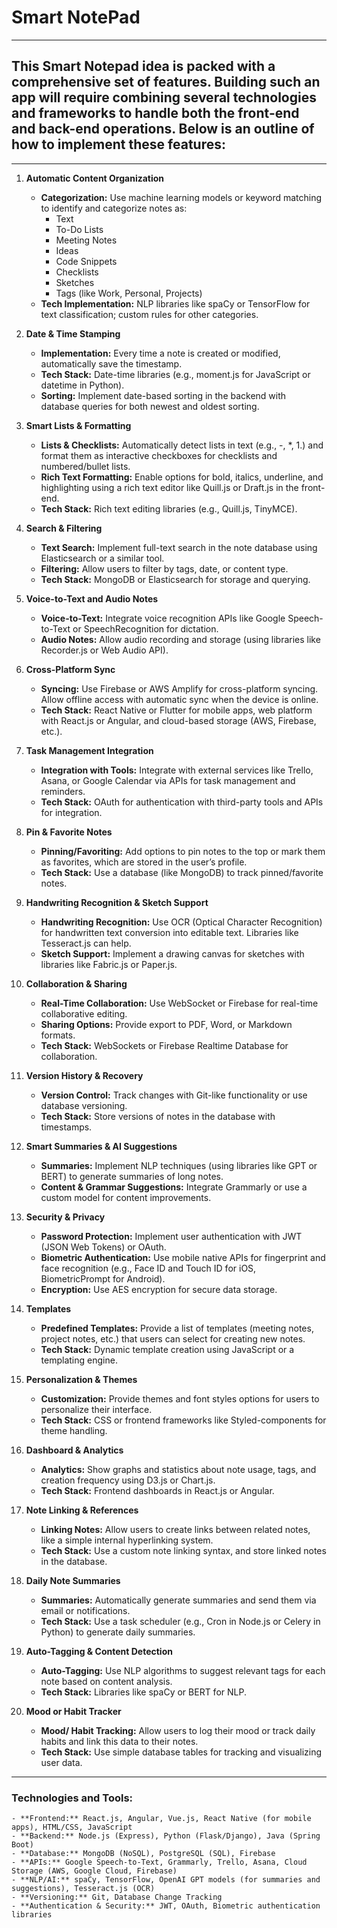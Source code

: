 # Smart NotePad
--------------------------------------------------------------------------------------------------------------------------------------



## This Smart Notepad idea is packed with a comprehensive set of features. Building such an app will require combining several technologies and frameworks to handle both the front-end and back-end operations. Below is an outline of how to implement these features:
---------------------------------------------------------------------------------------------------------------------------------------



1. **Automatic Content Organization**       
    - **Categorization:** Use machine learning models or keyword matching to identify and categorize notes as:
        - Text
        - To-Do Lists
        - Meeting Notes
        - Ideas
        - Code Snippets
        - Checklists
        - Sketches
        - Tags (like Work, Personal, Projects)
    - **Tech Implementation:** NLP libraries like spaCy or TensorFlow for text classification; custom rules for other categories.

2. **Date & Time Stamping**
    - **Implementation:** Every time a note is created or modified, automatically save the timestamp.
    - **Tech Stack:** Date-time libraries (e.g., moment.js for JavaScript or datetime in Python).
    - **Sorting:** Implement date-based sorting in the backend with database queries for both newest and oldest sorting.

3. **Smart Lists & Formatting**
    - **Lists & Checklists:** Automatically detect lists in text (e.g., -, *, 1.) and format them as interactive checkboxes for checklists and numbered/bullet lists.
    - **Rich Text Formatting:** Enable options for bold, italics, underline, and highlighting using a rich text editor like Quill.js or Draft.js in the front-end.
    - **Tech Stack:** Rich text editing libraries (e.g., Quill.js, TinyMCE).

4. **Search & Filtering**
    - **Text Search:** Implement full-text search in the note database using Elasticsearch or a similar tool.
    - **Filtering:** Allow users to filter by tags, date, or content type.
    - **Tech Stack:** MongoDB or Elasticsearch for storage and querying.

5. **Voice-to-Text and Audio Notes**
    - **Voice-to-Text:** Integrate voice recognition APIs like Google Speech-to-Text or SpeechRecognition for dictation.
    - **Audio Notes:** Allow audio recording and storage (using libraries like Recorder.js or Web Audio API).

6. **Cross-Platform Sync**
    - **Syncing:** Use Firebase or AWS Amplify for cross-platform syncing. Allow offline access with automatic sync when the device is online.
    - **Tech Stack:** React Native or Flutter for mobile apps, web platform with React.js or Angular, and cloud-based storage (AWS, Firebase, etc.).

7. **Task Management Integration**
    - **Integration with Tools:** Integrate with external services like Trello, Asana, or Google Calendar via APIs for task management and reminders.
    - **Tech Stack:** OAuth for authentication with third-party tools and APIs for integration.

8. **Pin & Favorite Notes**
    - **Pinning/Favoriting:** Add options to pin notes to the top or mark them as favorites, which are stored in the user’s profile.
    - **Tech Stack:** Use a database (like MongoDB) to track pinned/favorite notes.

9. **Handwriting Recognition & Sketch Support**
    - **Handwriting Recognition:** Use OCR (Optical Character Recognition) for handwritten text conversion into editable text. Libraries like Tesseract.js can help.
    - **Sketch Support:** Implement a drawing canvas for sketches with libraries like Fabric.js or Paper.js.

10. **Collaboration & Sharing**
    - **Real-Time Collaboration:** Use WebSocket or Firebase for real-time collaborative editing.
    - **Sharing Options:** Provide export to PDF, Word, or Markdown formats.
    - **Tech Stack:** WebSockets or Firebase Realtime Database for collaboration.

11. **Version History & Recovery**
    - **Version Control:** Track changes with Git-like functionality or use database versioning.
    - **Tech Stack:** Store versions of notes in the database with timestamps.

12. **Smart Summaries & AI Suggestions**
    - **Summaries:** Implement NLP techniques (using libraries like GPT or BERT) to generate summaries of long notes.
    - **Content & Grammar Suggestions:** Integrate Grammarly or use a custom model for content improvements.

13. **Security & Privacy**
    - **Password Protection:** Implement user authentication with JWT (JSON Web Tokens) or OAuth.
    - **Biometric Authentication:** Use mobile native APIs for fingerprint and face recognition (e.g., Face ID and Touch ID for iOS, BiometricPrompt for Android).
    - **Encryption:** Use AES encryption for secure data storage.

14. **Templates**
    - **Predefined Templates:** Provide a list of templates (meeting notes, project notes, etc.) that users can select for creating new notes.
    - **Tech Stack:** Dynamic template creation using JavaScript or a templating engine.

15. **Personalization & Themes**
    - **Customization:** Provide themes and font styles options for users to personalize their interface.
    - **Tech Stack:** CSS or frontend frameworks like Styled-components for theme handling.

16. **Dashboard & Analytics**
    - **Analytics:** Show graphs and statistics about note usage, tags, and creation frequency using D3.js or Chart.js.
    - **Tech Stack:** Frontend dashboards in React.js or Angular.

17. **Note Linking & References**
    - **Linking Notes:** Allow users to create links between related notes, like a simple internal hyperlinking system.
    - **Tech Stack:** Use a custom note linking syntax, and store linked notes in the database.

18. **Daily Note Summaries**
    - **Summaries:** Automatically generate summaries and send them via email or notifications.
    - **Tech Stack:** Use a task scheduler (e.g., Cron in Node.js or Celery in Python) to generate daily summaries.

19. **Auto-Tagging & Content Detection**
    - **Auto-Tagging:** Use NLP algorithms to suggest relevant tags for each note based on content analysis.
    - **Tech Stack:** Libraries like spaCy or BERT for NLP.

20. **Mood or Habit Tracker**
    - **Mood/ Habit Tracking:** Allow users to log their mood or track daily habits and link this data to their notes.
    - **Tech Stack:** Use simple database tables for tracking and visualizing user data.



---------------------------------------------------------------------------------------------------------------------------------------

### Technologies and Tools:
    - **Frontend:** React.js, Angular, Vue.js, React Native (for mobile apps), HTML/CSS, JavaScript
    - **Backend:** Node.js (Express), Python (Flask/Django), Java (Spring Boot)
    - **Database:** MongoDB (NoSQL), PostgreSQL (SQL), Firebase
    - **APIs:** Google Speech-to-Text, Grammarly, Trello, Asana, Cloud Storage (AWS, Google Cloud, Firebase)
    - **NLP/AI:** spaCy, TensorFlow, OpenAI GPT models (for summaries and suggestions), Tesseract.js (OCR)
    - **Versioning:** Git, Database Change Tracking
    - **Authentication & Security:** JWT, OAuth, Biometric authentication libraries
